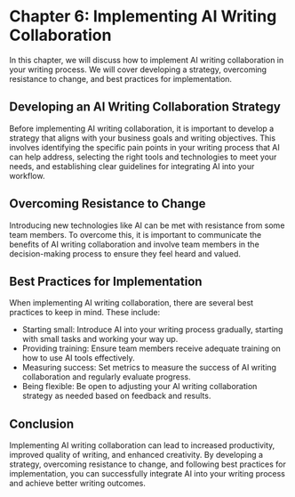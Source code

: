 Chapter 6: Implementing AI Writing Collaboration
================================================

In this chapter, we will discuss how to implement AI writing collaboration in your writing process. We will cover developing a strategy, overcoming resistance to change, and best practices for implementation.

Developing an AI Writing Collaboration Strategy
-----------------------------------------------

Before implementing AI writing collaboration, it is important to develop a strategy that aligns with your business goals and writing objectives. This involves identifying the specific pain points in your writing process that AI can help address, selecting the right tools and technologies to meet your needs, and establishing clear guidelines for integrating AI into your workflow.

Overcoming Resistance to Change
-------------------------------

Introducing new technologies like AI can be met with resistance from some team members. To overcome this, it is important to communicate the benefits of AI writing collaboration and involve team members in the decision-making process to ensure they feel heard and valued.

Best Practices for Implementation
---------------------------------

When implementing AI writing collaboration, there are several best practices to keep in mind. These include:

* Starting small: Introduce AI into your writing process gradually, starting with small tasks and working your way up.
* Providing training: Ensure team members receive adequate training on how to use AI tools effectively.
* Measuring success: Set metrics to measure the success of AI writing collaboration and regularly evaluate progress.
* Being flexible: Be open to adjusting your AI writing collaboration strategy as needed based on feedback and results.

Conclusion
----------

Implementing AI writing collaboration can lead to increased productivity, improved quality of writing, and enhanced creativity. By developing a strategy, overcoming resistance to change, and following best practices for implementation, you can successfully integrate AI into your writing process and achieve better writing outcomes.

